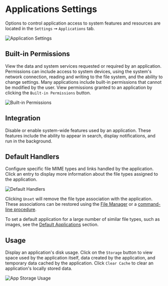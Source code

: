 # Applications Settings

Options to control application access to system features and resources are located in the `Settings` ➞ `Applications` tab.

![Application Settings](/images/application-settings/application-settings.png)

## Built-in Permissions

View the data and system services requested or required by an application. Permissions can include access to system devices, using the system's network connection, reading and writing to the file system, and the ability to change settings. Many applications include built-in permissions that cannot be modified by the user. View permissions granted to an application by clicking the `Built-in Permissions` button.

![Built-in Permissions](/images/application-settings/built-in-permissions.png)

## Integration

Disable or enable system-wide features used by an application. These features include the ability to appear in search, display notifications, and run in the background.

## Default Handlers

Configure specific file MIME types and links handled by the application. Click an entry to display more information about the file types assigned to the application.

![Default Handlers](/images/application-settings/default-handlers.png)

Clicking `Unset` will remove the file type association with the application. These associations can be restored using the [File Manager](default-applications.md#set-default-applications-using-the-file-manager) or a [command-line procedure](default-applications.md#modify-the-mimeappslist-file).

To set a default application for a large number of similar file types, such as images, see the [Default Applications](default-applications.md) section.

## Usage

Display an application's disk usage. Click on the `Storage` button to view space used by the application itself, data created by the application, and temporary data cached by the application. Click `Clear Cache` to clear an application's locally stored data.

![App Storage Usage](/images/application-settings/app-storage-usage.png)